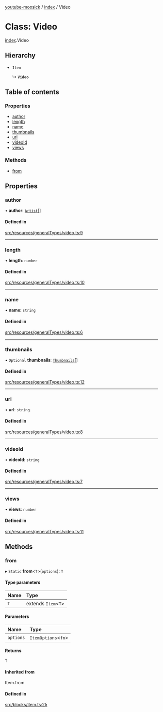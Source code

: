 [youtube-moosick](../README.md) / [index](../modules/index.md) / Video

# Class: Video

[index](../modules/index.md).Video

## Hierarchy

- `Item`

  ↳ **`Video`**

## Table of contents

### Properties

- [author](index.Video.md#author)
- [length](index.Video.md#length)
- [name](index.Video.md#name)
- [thumbnails](index.Video.md#thumbnails)
- [url](index.Video.md#url)
- [videoId](index.Video.md#videoid)
- [views](index.Video.md#views)

### Methods

- [from](index.Video.md#from)

## Properties

### author

• **author**: [`Artist`](index.Artist.md)[]

#### Defined in

[src/resources/generalTypes/video.ts:9](https://github.com/EvasiveXkiller/youtube-moosick/blob/fb05789/src/resources/generalTypes/video.ts#L9)

___

### length

• **length**: `number`

#### Defined in

[src/resources/generalTypes/video.ts:10](https://github.com/EvasiveXkiller/youtube-moosick/blob/fb05789/src/resources/generalTypes/video.ts#L10)

___

### name

• **name**: `string`

#### Defined in

[src/resources/generalTypes/video.ts:6](https://github.com/EvasiveXkiller/youtube-moosick/blob/fb05789/src/resources/generalTypes/video.ts#L6)

___

### thumbnails

• `Optional` **thumbnails**: [`Thumbnails`](index.Thumbnails.md)[]

#### Defined in

[src/resources/generalTypes/video.ts:12](https://github.com/EvasiveXkiller/youtube-moosick/blob/fb05789/src/resources/generalTypes/video.ts#L12)

___

### url

• **url**: `string`

#### Defined in

[src/resources/generalTypes/video.ts:8](https://github.com/EvasiveXkiller/youtube-moosick/blob/fb05789/src/resources/generalTypes/video.ts#L8)

___

### videoId

• **videoId**: `string`

#### Defined in

[src/resources/generalTypes/video.ts:7](https://github.com/EvasiveXkiller/youtube-moosick/blob/fb05789/src/resources/generalTypes/video.ts#L7)

___

### views

• **views**: `number`

#### Defined in

[src/resources/generalTypes/video.ts:11](https://github.com/EvasiveXkiller/youtube-moosick/blob/fb05789/src/resources/generalTypes/video.ts#L11)

## Methods

### from

▸ `Static` **from**<`T`\>(`options`): `T`

#### Type parameters

| Name | Type |
| :------ | :------ |
| `T` | extends `Item`<`T`\> |

#### Parameters

| Name | Type |
| :------ | :------ |
| `options` | `ItemOptions`<`fn`\> |

#### Returns

`T`

#### Inherited from

Item.from

#### Defined in

[src/blocks/item.ts:25](https://github.com/EvasiveXkiller/youtube-moosick/blob/fb05789/src/blocks/item.ts#L25)
